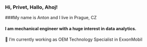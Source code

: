 ### Hi, Privet, Hallo, Ahoj!
###My name is Anton and I live in Prague, CZ

#### I am mechanical engineer with a huge interest in data analytics.

🔭 I’m currently working as OEM Technology Specialist in ExxonMobil

<!--
**gorskant/gorskant** is a ✨ _special_ ✨ repository because its `README.md` (this file) appears on your GitHub profile.

Here are some ideas to get you started:

- 🔭 I’m currently working on ...
- 🌱 I’m currently learning ...
- 👯 I’m looking to collaborate on ...
- 🤔 I’m looking for help with ...
- 💬 Ask me about ...
- 📫 How to reach me: ...
- 😄 Pronouns: ...
- ⚡ Fun fact: ...
-->
